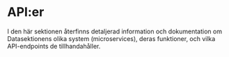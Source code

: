 # API:er
I den här sektionen återfinns detaljerad information och dokumentation om Datasektionens olika system (microservices), deras funktioner, och vilka API-endpoints de tillhandahåller.